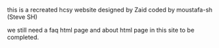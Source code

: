 this is a recreated hcsy website
designed by Zaid
coded by moustafa-sh (Steve SH)

we still need a faq html page and about html page in this site to be completed.

